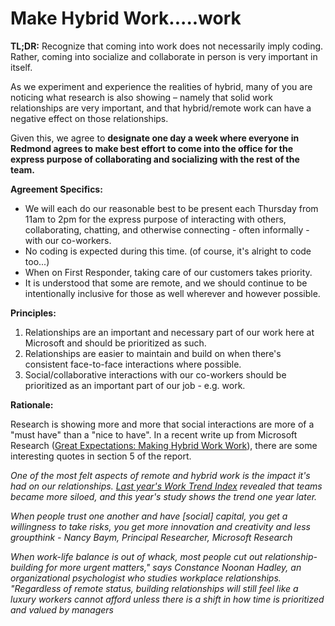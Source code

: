 # Make Hybrid Work.....work

**TL;DR:** Recognize that coming into work does not necessarily imply coding. Rather, coming into socialize and collaborate in person is very important in itself.

As we experiment and experience the realities of hybrid, many of you are noticing what research is also showing – namely that solid work relationships are very important, and that hybrid/remote work can have a negative effect on those relationships.

Given this, we agree to **designate one day a week where everyone in Redmond agrees to make best effort to come into the office for the express purpose of collaborating and socializing with the rest of the team.**

**Agreement Specifics:**
- We will each do our reasonable best to be present each Thursday from 11am to 2pm for the express purpose of interacting with others, collaborating, chatting, and otherwise connecting - often informally - with our co-workers. 
- No coding is expected during this time.  (of course, it's alright to code too...)
- When on First Responder, taking care of our customers takes priority.
- It is understood that some are remote, and we should continue to be intentionally inclusive for those as well wherever and however possible.

**Principles:**
1. Relationships are an important and necessary part of our work here at Microsoft and should be prioritized as such.
2. Relationships are easier to maintain and build on when there's consistent face-to-face interactions where possible.
3. Social/collaborative interactions with our co-workers should be prioritized as an important part of our job - e.g. work.

**Rationale:**

Research is showing more and more that social interactions are more of a "must have" than a "nice to have".  In a recent write up from Microsoft Research ([Great Expectations: Making Hybrid Work Work](https://www.microsoft.com/en-us/worklab/work-trend-index/great-expectations-making-hybrid-work-work)), there are some interesting quotes in section 5 of the report.

_One of the most felt aspects of remote and hybrid work is the impact it&#39;s had on our relationships. _[_Last year&#39;s Work Trend Index_](https://www.microsoft.com/en-us/worklab/work-trend-index/hybrid-work)_ revealed that teams became more siloed, and this year's study shows the trend one year later._

_When people trust one another and have [social] capital, you get a willingness to take risks, you get more innovation and creativity and less groupthink - Nancy Baym, Principal Researcher, Microsoft Research_

_When work-life balance is out of whack, most people cut out relationship-building for more urgent matters,&quot; says Constance Noonan Hadley, an organizational psychologist who studies workplace relationships. &quot;Regardless of remote status, building relationships will still feel like a luxury workers cannot afford unless there is a shift in how time is prioritized and valued by managers_